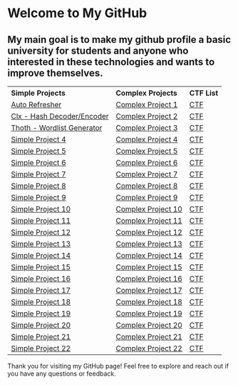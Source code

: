 # Welcome to My GitHub
## My main goal is to make my github profile a basic university for students and anyone who interested in these technologies and wants to improve themselves.
<table>
  <tr>
    <th align="left">Simple Projects</th>
    <th align="left">Complex Projects</th>
    <th align="left">CTF List</th>
  </tr>
  <tr>
    <td><a href="https://github.com/poyrazozbeg1/AutoRefresher">Auto Refresher</a></td>
    <td><a href="#">Complex Project 1</a></td>
    <td><a href="#">CTF</a></td>
  </tr>
  <tr>
    <td><a href="https://github.com/poyrazozbeg1/clx">Clx - Hash Decoder/Encoder</a></td>
    <td><a href="#">Complex Project 2</a></td>
    <td><a href="#">CTF</a></td>
  </tr>
  <tr>
    <td><a href="https://github.com/poyrazozbeg1/thoth">Thoth - Wordlist Generator</a></td>
    <td><a href="#">Complex Project 3</a></td>
    <td><a href="#">CTF</a></td>
  </tr>
  <tr>
    <td><a href="#">Simple Project 4</a></td>
    <td><a href="#">Complex Project 4</a></td>
    <td><a href="#">CTF</a></td>
  </tr>
  <tr>
    <td><a href="#">Simple Project 5</a></td>
    <td><a href="#">Complex Project 5</a></td>
    <td><a href="#">CTF</a></td>
  </tr>
  <tr>
    <td><a href="#">Simple Project 6</a></td>
    <td><a href="#">Complex Project 6</a></td>
    <td><a href="#">CTF</a></td>
  </tr>
  <tr>
    <td><a href="#">Simple Project 7</a></td>
    <td><a href="#">Complex Project 7</a></td>
    <td><a href="#">CTF</a></td>
  </tr>
  <tr>
    <td><a href="#">Simple Project 8</a></td>
    <td><a href="#">Complex Project 8</a></td>
    <td><a href="#">CTF</a></td>
  </tr>
  <tr>
    <td><a href="#">Simple Project 9</a></td>
    <td><a href="#">Complex Project 9</a></td>
    <td><a href="#">CTF</a></td>
  </tr>
  <tr>
    <td><a href="#">Simple Project 10</a></td>
    <td><a href="#">Complex Project 10</a></td>
    <td><a href="#">CTF</a></td>
  </tr>
  <tr>
    <td><a href="#">Simple Project 11</a></td>
    <td><a href="#">Complex Project 11</a></td>
    <td><a href="#">CTF</a></td>
  </tr>
  <tr>
    <td><a href="#">Simple Project 12</a></td>
    <td><a href="#">Complex Project 12</a></td>
    <td><a href="#">CTF</a></td>
  </tr>
  <tr>
    <td><a href="#">Simple Project 13</a></td>
    <td><a href="#">Complex Project 13</a></td>
    <td><a href="#">CTF</a></td>
  </tr>
  <tr>
    <td><a href="#">Simple Project 14</a></td>
    <td><a href="#">Complex Project 14</a></td>
    <td><a href="#">CTF</a></td>
  </tr>
  <tr>
    <td><a href="#">Simple Project 15</a></td>
    <td><a href="#">Complex Project 15</a></td>
    <td><a href="#">CTF</a></td>
  </tr>
  <tr>
    <td><a href="#">Simple Project 16</a></td>
    <td><a href="#">Complex Project 16</a></td>
    <td><a href="#">CTF</a></td>
  </tr>
  <tr>
    <td><a href="#">Simple Project 17</a></td>
    <td><a href="#">Complex Project 17</a></td>
    <td><a href="#">CTF</a></td>
  </tr>
  <tr>
    <td><a href="#">Simple Project 18</a></td>
    <td><a href="#">Complex Project 18</a></td>
    <td><a href="#">CTF</a></td>
  </tr>
  <tr>
    <td><a href="#">Simple Project 19</a></td>
    <td><a href="#">Complex Project 19</a></td>
    <td><a href="#">CTF</a></td>
  </tr>
  <tr>
    <td><a href="#">Simple Project 20</a></td>
    <td><a href="#">Complex Project 20</a></td>
    <td><a href="#">CTF</a></td>
  </tr>
  <tr>
    <td><a href="#">Simple Project 21</a></td>
    <td><a href="#">Complex Project 21</a></td>
    <td><a href="#">CTF</a></td>
  </tr>
  <tr>
    <td><a href="#">Simple Project 22</a></td>
    <td><a href="#">Complex Project 22</a></td>
    <td><a href="#">CTF</a></td>
  </tr>
</table>

Thank you for visiting my GitHub page! Feel free to explore and reach out if you have any questions or feedback.



